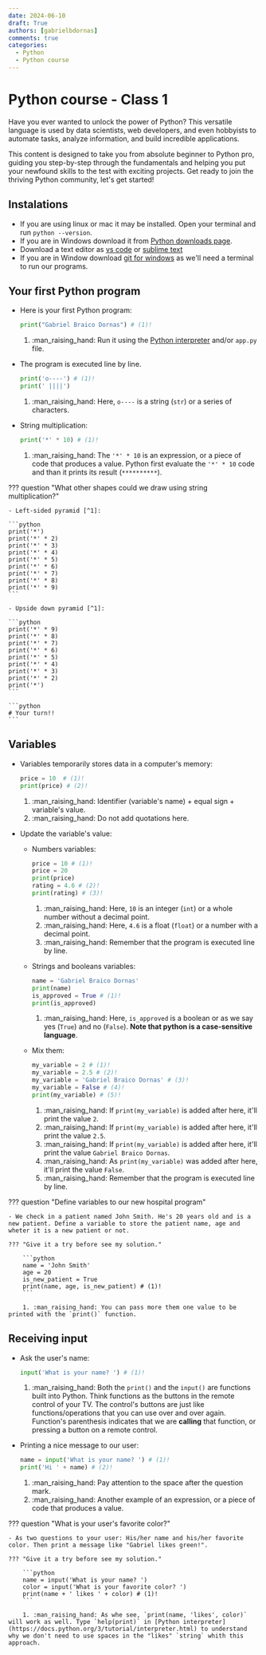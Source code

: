 ```yaml
---
date: 2024-06-10
draft: True
authors: [gabrielbdornas]
comments: true
categories:
  - Python
  - Python course
---
```


# Python course - Class 1

Have you ever wanted to unlock the power of Python?
This versatile language is used by data scientists, web developers, and even hobbyists to automate tasks, analyze information, and build incredible applications.

<!-- more -->

This content is designed to take you from absolute beginner to Python pro, guiding you step-by-step through the fundamentals and helping you put your newfound skills to the test with exciting projects.
Get ready to join the thriving Python community, let's get started!


## Instalations

- If you are using linux or mac it may be installed. Open your terminal and run `python --version`.
- If you are in Windows download it from [Python downloads page](https://www.python.org/downloads/).
- Download a text editor as [vs code](https://code.visualstudio.com/download) or [sublime text](https://www.sublimetext.com/3)
- If you are in Window download [git for windows](https://git-scm.com/download/win) as we'll need a terminal to run our programs.

## Your first Python program

- Here is your first Python program:

    ```python
    print("Gabriel Braico Dornas") # (1)!
    ```

    1. :man_raising_hand: Run it using the [Python interpreter](https://docs.python.org/3/tutorial/interpreter.html) and/or `app.py` file.

- The program is executed line by line.

    ```python
    print('o----') # (1)!
    print(' ||||')
    ```

    1. :man_raising_hand: Here, `o----` is a string (`str`) or a series of characters.


- String multiplication:

    ```python
    print('*' * 10) # (1)!
    ```

    1. :man_raising_hand: The `'*' * 10` is an expression, or a piece of code that produces a value. Python first evaluate the `'*' * 10` code and than it prints its result (`**********`).

??? question "What other shapes could we draw using string multiplication?"

    - Left-sided pyramid [^1]:

    ```python
    print('*')
    print('*' * 2)
    print('*' * 3)
    print('*' * 4)
    print('*' * 5)
    print('*' * 6)
    print('*' * 7)
    print('*' * 8)
    print('*' * 9)
    ```

    - Upside down pyramid [^1]:

    ```python
    print('*' * 9)
    print('*' * 8)
    print('*' * 7)
    print('*' * 6)
    print('*' * 5)
    print('*' * 4)
    print('*' * 3)
    print('*' * 2)
    print('*')
    ```

    ```python
    # Your turn!!
    ```

## Variables

- Variables temporarily stores data in a computer's memory:

    ```python
    price = 10  # (1)!
    print(price) # (2)!
    ```

    1. :man_raising_hand: Identifier (variable's name) + equal sign + variable's value.
    2. :man_raising_hand: Do not add quotations here.

- Update the variable's value:

    - Numbers variables:

        ```python
        price = 10 # (1)!
        price = 20
        print(price)
        rating = 4.6 # (2)!
        print(rating) # (3)!
        ```

        1. :man_raising_hand: Here, `10` is an integer (`int`) or a whole number without a decimal point.
        2. :man_raising_hand: Here, `4.6`  is a float (`float`) or a number with a decimal point.
        3. :man_raising_hand: Remember that the program is executed line by line.

    - Strings and booleans variables:

        ```python
        name = 'Gabriel Braico Dornas'
        print(name)
        is_approved = True # (1)!
        print(is_approved)
        ```

        1. :man_raising_hand: Here, `is_approved` is a boolean or as we say yes (`True`) and no (`False`). **Note that python is a case-sensitive language**.

    - Mix them:

        ```python
        my_variable = 2 # (1)!
        my_variable = 2.5 # (2)!
        my_variable = 'Gabriel Braico Dornas' # (3)!
        my_variable = False # (4)!
        print(my_variable) # (5)!
        ```

        1. :man_raising_hand: If `print(my_variable)` is added after here, it'll print the value `2`.
        2. :man_raising_hand: If `print(my_variable)` is added after here, it'll print the value `2.5`.
        3. :man_raising_hand: If `print(my_variable)` is added after here, it'll print the value `Gabriel Braico Dornas`.
        4. :man_raising_hand: As `print(my_variable)` was added after here, it'll print the value `False`.
        5. :man_raising_hand: Remember that the program is executed line by line.

??? question "Define variables to our new hospital program"

    - We check in a patient named John Smith. He's 20 years old and is a new patient. Define a variable to store the patient name, age and wheter it is a new patient or not.

    ??? "Give it a try before see my solution."

        ```python
        name = 'John Smith'
        age = 20
        is_new_patient = True
        print(name, age, is_new_patient) # (1)!
        ```

        1. :man_raising_hand: You can pass more them one value to be printed with the `print()` function.

## Receiving input

- Ask the user's name:

    ```python
    input('What is your name? ') # (1)!
    ```

    1. :man_raising_hand: Both the `print()` and the `input()` are functions built into Python. Think functions as the buttons in the remote control of your TV. The control's buttons are just like functions/operations that you can use over and over again. Function's parenthesis indicates that we are **calling** that function, or pressing a button on a remote control.

- Printing a nice message to our user:

    ```python
    name = input('What is your name? ') # (1)!
    print('Hi ' + name) # (2)!
    ```

    1. :man_raising_hand: Pay attention to the space after the question mark.
    2. :man_raising_hand: Another example of an expression, or a piece of code that produces a value.

??? question "What is your user's favorite color?"

    - As two questions to your user: His/her name and his/her favorite color. Then print a message like "Gabriel likes green!".

    ??? "Give it a try before see my solution."

        ```python
        name = input('What is your name? ')
        color = input('What is your favorite color? ')
        print(name + ' likes ' + color) # (1)!
        ```

        1. :man_raising_hand: As whe see, `print(name, 'likes', color)` will work as well. Type `help(print)` in [Python interpreter](https://docs.python.org/3/tutorial/interpreter.html) to understand why we don't need to use spaces in the "likes" `string` whith this approach.



[^1]: Idea from the [Creating Patterns in Python Medium post](https://mardiyyah.medium.com/creating-patterns-in-python-learnpythonthroughprojects-series-7-3e78db1b3a04).
